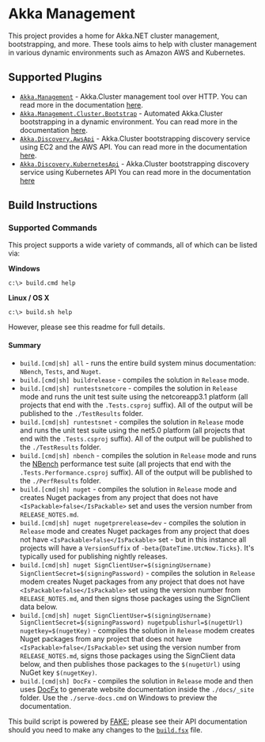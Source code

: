 # Akka Management
This project provides a home for Akka.NET cluster management, bootstrapping, and more.
These tools aims to help with cluster management in various dynamic environments such as Amazon AWS and Kubernetes.

## Supported Plugins

* [`Akka.Management`](/src/management/Akka.Management) - Akka.Cluster management tool over HTTP. 
  You can read more in the documentation [here](/src/management/Akka.Management/README.md).
* [`Akka.Management.Cluster.Bootstrap`](/src/cluster.bootstrap/Akka.Management.Cluster.Bootstrap) - Automated Akka.Cluster bootstrapping
  in a dynamic environment. You can read more in the documentation [here](https://github.com/akkadotnet/Akka.Management/blob/dev/src/cluster.bootstrap/Akka.Management.Cluster.Bootstrap/README.md).
* [`Akka.Discovery.AwsApi`](/src/discovery/aws/Akka.Discovery.AwsApi) - Akka.Cluster bootstrapping discovery service using EC2 and the AWS API.
  You can read more in the documentation [here](https://github.com/akkadotnet/Akka.Management/blob/dev/src/discovery/aws/Akka.Discovery.AwsApi/README.md).
* [`Akka.Discovery.KubernetesApi`](/src/discovery/kubernetes/Akka.Discovery.KubernetesApi) - Akka.Cluster bootstrapping discovery service using Kubernetes API
  You can read more in the documentation [here](https://github.com/akkadotnet/Akka.Management/blob/dev/src/discovery/kubernetes/Akka.Discovery.KubernetesApi/README.md)
## Build Instructions

### Supported Commands
This project supports a wide variety of commands, all of which can be listed via:

**Windows**
```
c:\> build.cmd help
```

**Linux / OS X**
```
c:\> build.sh help
```

However, please see this readme for full details.

#### Summary

* `build.[cmd|sh] all` - runs the entire build system minus documentation: `NBench`, `Tests`, and `Nuget`.
* `build.[cmd|sh] buildrelease` - compiles the solution in `Release` mode.
* `build.[cmd|sh] runtestsnetcore` - compiles the solution in `Release` mode and runs the unit test suite using the netcoreapp3.1 platform (all projects that end with the `.Tests.csproj` suffix). All of the output will be published to the `./TestResults` folder.
* `build.[cmd|sh] runtestsnet` - compiles the solution in `Release` mode and runs the unit test suite using the net5.0 platform (all projects that end with the `.Tests.csproj` suffix). All of the output will be published to the `./TestResults` folder.
* `build.[cmd|sh] nbench` - compiles the solution in `Release` mode and runs the [NBench](https://nbench.io/) performance test suite (all projects that end with the `.Tests.Performance.csproj` suffix). All of the output will be published to the `./PerfResults` folder.
* `build.[cmd|sh] nuget` - compiles the solution in `Release` mode and creates Nuget packages from any project that does not have `<IsPackable>false</IsPackable>` set and uses the version number from `RELEASE_NOTES.md`.
* `build.[cmd|sh] nuget nugetprerelease=dev` - compiles the solution in `Release` mode and creates Nuget packages from any project that does not have `<IsPackable>false</IsPackable>` set - but in this instance all projects will have a `VersionSuffix` of `-beta{DateTime.UtcNow.Ticks}`. It's typically used for publishing nightly releases.
* `build.[cmd|sh] nuget SignClientUser=$(signingUsername) SignClientSecret=$(signingPassword)` - compiles the solution in `Release` modem creates Nuget packages from any project that does not have `<IsPackable>false</IsPackable>` set using the version number from `RELEASE_NOTES.md`, and then signs those packages using the SignClient data below.
* `build.[cmd|sh] nuget SignClientUser=$(signingUsername) SignClientSecret=$(signingPassword) nugetpublishurl=$(nugetUrl) nugetkey=$(nugetKey)` - compiles the solution in `Release` modem creates Nuget packages from any project that does not have `<IsPackable>false</IsPackable>` set using the version number from `RELEASE_NOTES.md`, signs those packages using the SignClient data below, and then publishes those packages to the `$(nugetUrl)` using NuGet key `$(nugetKey)`.
* `build.[cmd|sh] DocFx` - compiles the solution in `Release` mode and then uses [DocFx](http://dotnet.github.io/docfx/) to generate website documentation inside the `./docs/_site` folder. Use the `./serve-docs.cmd` on Windows to preview the documentation.

This build script is powered by [FAKE](https://fake.build/); please see their API documentation should you need to make any changes to the [`build.fsx`](build.fsx) file.
